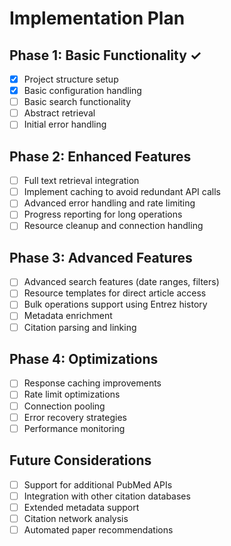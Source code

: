 # Implementation Plan

## Phase 1: Basic Functionality ✓
- [x] Project structure setup
- [x] Basic configuration handling
- [ ] Basic search functionality
- [ ] Abstract retrieval
- [ ] Initial error handling

## Phase 2: Enhanced Features
- [ ] Full text retrieval integration
- [ ] Implement caching to avoid redundant API calls
- [ ] Advanced error handling and rate limiting
- [ ] Progress reporting for long operations
- [ ] Resource cleanup and connection handling

## Phase 3: Advanced Features
- [ ] Advanced search features (date ranges, filters)
- [ ] Resource templates for direct article access
- [ ] Bulk operations support using Entrez history
- [ ] Metadata enrichment
- [ ] Citation parsing and linking

## Phase 4: Optimizations
- [ ] Response caching improvements
- [ ] Rate limit optimizations
- [ ] Connection pooling
- [ ] Error recovery strategies
- [ ] Performance monitoring

## Future Considerations
- [ ] Support for additional PubMed APIs
- [ ] Integration with other citation databases
- [ ] Extended metadata support
- [ ] Citation network analysis
- [ ] Automated paper recommendations
